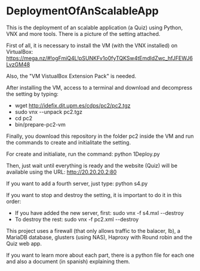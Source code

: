 # DeploymentOfAnScalableApp
This is the deployment of an scalable application (a Quiz) using Python, VNX and more tools.
There is a picture of the setting attached.

First of all, it is necessary to install the VM (with the VNX installed) on VirtualBox:
https://mega.nz/#!ogFmiQ4L!pSUNKFv1o0fyTQKSw4tEmdIdZwc_hfJFEWJ6LvzGM48

Also, the "VM VistualBox Extension Pack" is needed.

After installing the VM, access to a terminal and download and decompress the setting by typing:
  - wget http://idefix.dit.upm.es/cdps/pc2/pc2.tgz
  - sudo vnx --unpack pc2.tgz
  - cd pc2
  - bin/prepare-pc2-vm

Finally, you download this repository in the folder pc2 inside the VM and run the commands to create and initialitate the setting.

For create and initialiate, run the command: python 1Deploy.py

Then, just wait until everything is ready and the website (Quiz) will be available using the URL: http://20.20.20.2:80

If you want to add a fourth server, just type: python s4.py

If you want to stop and destroy the setting, it is important to do it in this order:
  - If you have added the new server, first: sudo vnx -f s4.mxl --destroy
  - To destroy the rest: sudo vnx -f pc2.xml --destroy
  
This project uses a firewall (that only allows traffic to the balacer, lb), a MariaDB database, glusters (using NAS), Haproxy with Round robin and the Quiz web app.

If you want to learn more about each part, there is a python file for each one and also a document (in spanish) explaining them.
